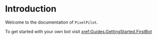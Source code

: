 # Introduction
Welcome to the documentation of `PixelPilot`.

To get started with your own bot visit <xref:Guides.GettingStarted.FirstBot>